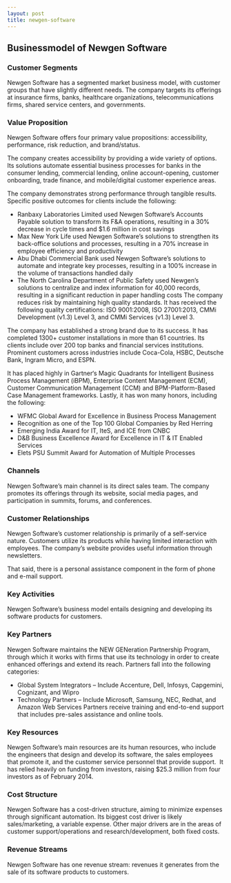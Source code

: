 ```yaml
---
layout: post
title: newgen-software
---
```


Businessmodel of Newgen Software
---------------------------------

### Customer Segments

Newgen Software has a segmented market business model, with customer groups that have slightly different needs. The company targets its offerings at insurance firms, banks, healthcare organizations, telecommunications firms, shared service centers, and governments.

### Value Proposition

Newgen Software offers four primary value propositions: accessibility, performance, risk reduction, and brand/status.

The company creates accessibility by providing a wide variety of options. Its solutions automate essential business processes for banks in the consumer lending, commercial lending, online account-opening, customer onboarding, trade finance, and mobile/digital customer experience areas.

The company demonstrates strong performance through tangible results. Specific positive outcomes for clients include the following:

 * Ranbaxy Laboratories Limited used Newgen Software’s Accounts Payable solution to transform its F&A operations, resulting in a 30% decrease in cycle times and $1.6 million in cost savings
* Max New York Life used Newgen Software’s solutions to strengthen its back-office solutions and processes, resulting in a 70% increase in employee efficiency and productivity
* Abu Dhabi Commercial Bank used Newgen Software’s solutions to automate and integrate key processes, resulting in a 100% increase in the volume of transactions handled daily
* The North Carolina Department of Public Safety used Newgen’s solutions to centralize and index information for 40,000 records, resulting in a significant reduction in paper handling costs
 The company reduces risk by maintaining high quality standards. It has received the following quality certifications: ISO 9001:2008, ISO 27001:2013, CMMi Development (v1.3) Level 3, and CMMi Services (v1.3) Level 3.

The company has established a strong brand due to its success. It has completed 1300+ customer installations in more than 61 countries. Its clients include over 200 top banks and financial services institutions. Prominent customers across industries include Coca-Cola, HSBC, Deutsche Bank, Ingram Micro, and ESPN.

It has placed highly in Gartner‘s Magic Quadrants for Intelligent Business Process Management (iBPM), Enterprise Content Management (ECM), Customer Communication Management (CCM) and BPM-Platform-Based Case Management frameworks. Lastly, it has won many honors, including the following:

 * WFMC Global Award for Excellence in Business Process Management
* Recognition as one of the Top 100 Global Companies by Red Herring
* Emerging India Award for IT, IteS, and ICE from CNBC
* D&B Business Excellence Award for Excellence in IT & IT Enabled Services
* Elets PSU Summit Award for Automation of Multiple Processes
 ### Channels

Newgen Software’s main channel is its direct sales team. The company promotes its offerings through its website, social media pages, and participation in summits, forums, and conferences.

### Customer Relationships

Newgen Software’s customer relationship is primarily of a self-service nature. Customers utilize its products while having limited interaction with employees. The company’s website provides useful information through newsletters.

That said, there is a personal assistance component in the form of phone and e-mail support.

### Key Activities

Newgen Software’s business model entails designing and developing its software products for customers.

### Key Partners

Newgen Software maintains the NEW GENeration Partnership Program, through which it works with firms that use its technology in order to create enhanced offerings and extend its reach. Partners fall into the following categories:

 * Global System Integrators – Include Accenture, Dell, Infosys, Capgemini, Cognizant, and Wipro
* Technology Partners – Include Microsoft, Samsung, NEC, Redhat, and Amazon Web Services
 Partners receive training and end-to-end support that includes pre-sales assistance and online tools.

### Key Resources

Newgen Software’s main resources are its human resources, who include the engineers that design and develop its software, the sales employees that promote it, and the customer service personnel that provide support.  It has relied heavily on funding from investors, raising $25.3 million from four investors as of February 2014.

### Cost Structure

Newgen Software has a cost-driven structure, aiming to minimize expenses through significant automation. Its biggest cost driver is likely sales/marketing, a variable expense. Other major drivers are in the areas of customer support/operations and research/development, both fixed costs.

### Revenue Streams

Newgen Software has one revenue stream: revenues it generates from the sale of its software products to customers.
